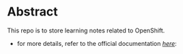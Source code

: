 # Abstract

This repo is to store learning notes related to OpenShift.
- for more details, refer to the official documentation [*here*](https://docs.openshift.com/):
